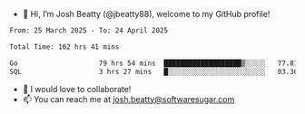 - 👋 Hi, I’m Josh Beatty (@jbeatty88), welcome to my GitHub profile!

<!--START_SECTION:waka-->

```txt
From: 25 March 2025 - To: 24 April 2025

Total Time: 102 hrs 41 mins

Go                    79 hrs 54 mins  ███████████████████▒░░░░░   77.81 %
SQL                   3 hrs 27 mins   █░░░░░░░░░░░░░░░░░░░░░░░░   03.36 %
```

<!--END_SECTION:waka-->

- 💞️ I would love to collaborate!
- 📫 You can reach me at josh.beatty@softwaresugar.com

<!---
jbeatty88/jbeatty88 is a ✨ special ✨ repository because its `README.md` (this file) appears on your GitHub profile.
You can click the Preview link to take a look at your changes.
--->

